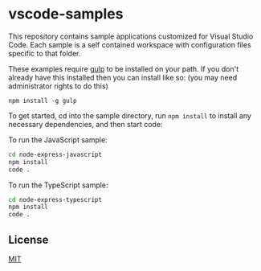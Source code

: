 
# vscode-samples

This repository contains sample applications customized for Visual Studio Code. Each sample is a self contained workspace with configuration files specific to that folder. 

These examples require [gulp](http://gulpjs.com/) to be installed on your path.  If you don't already have this installed then you can install like so: (you may need administrator rights to do this)

```
npm install -g gulp
```

To get started, cd into the sample directory, run `npm install` to install any necessary dependencies, and then start code:

To run the JavaScript sample:
``` bash
cd node-express-javascript
npm install
code .
```

To run the TypeScript sample:
``` bash
cd node-express-typescript
npm install
code .
```

## License

[MIT](LICENSE)
